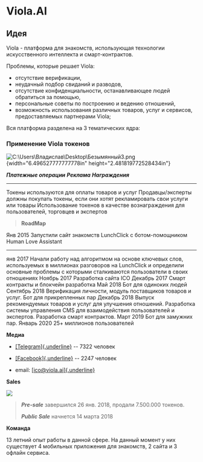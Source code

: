 # Viola.AI

## Идея

Viola - платформа для знакомств, использующая технологии искусственного интеллекта и смарт-контрактов.

Проблемы, которые решает Viola:
-   отсутствие верификации,
-   неудачный подбор свиданий и разводов,
-   отсутствие конфиденциальности, останавливающее людей обратиться за помощью,
-   персональные советы по построению и ведению отношений,
-   возможность использования различных товаров, услуг и сервисов, предоставляемых партнерами Viola;

Вся платформа разделена на 3 тематических ядра:

### Применение Viola токенов

![C:\\Users\\Владислав\\Desktop\\Безымянный3.png](media/image2.png){width="6.496527777777778in"
height="2.481819772528434in"}

  ***Платежные операции***                         ***Реклама***                                                                                   ***Награждения***
  ------------------------------------------------ ----------------------------------------------------------------------------------------------- ------------------------------------------------------------------------------------------
  Токены используются для оплаты товаров и услуг   Продавцы/эксперты должны покупать токены, если они хотят рекламировать свои услуги или товары   Использование токенов в качестве вознаграждения для пользователей, торговцев и экспертов

> **RoadMap**

  Янв 2015        Запустили сайт знакомств LunchClick с ботом-помощником Human Love Assistant
  --------------- ------------------------------------------------------------------------------------------------------------------------------------------------------------------------------------------------
  янв 2017        Начали работу над алгоритмом на основе ключевых слов, используемых в миллионах разговоров на LunchClick и определили основные проблемы с которыми сталкиваются пользователи в своих отношениях
  Ноябрь 2017     Разработка сайта ICO
  Декабрь 2017    Смарт контракты и блокчейн разработка
  Май 2018        Бот для одиноких людей
  Сентябрь 2018   Верификация личности, модуль поставщиков товаров и услуг. Бот для прикрепленных пар
  Декабрь 2018    Выпуск рекомендуемых товаров и услуг для улучшения отношений. Разработка системы управления CMS для взаимодействия пользователей и экспертов. Разработка смарт контрактов.
  Март 2019       Бот для замужних пар.
  Январь 2020     25+ миллионов пользователей

**Медиа**

-   [[Telegram]{.underline}](https://t.me/ViolaAI) -- 7322 человек

-   [[Facebook]{.underline}](https://www.facebook.com/viola.ai.world/)
    -- 2247 человек

-   email: [[ico@viola.ai]{.underline}](ico@viola.ai)

**Sales**

![](media/image3.png)

> ***Pre-sale*** завершился 26 янв. 2018, продали 7.500.000 токенов.
>
> ***Public Sale*** начнется 14 марта 2018

**Команда**

13 летний опыт работы в данной сфере. На данный момент у них существует
4 мобильных приложения для знакомств, 2 сайта и 3 офлайн сервиса.
